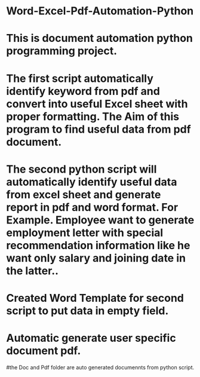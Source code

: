 # Word-Excel-Pdf-Automation-Python

#	This is document automation python programming project.
# The first script automatically identify keyword from pdf and convert into useful Excel sheet with proper formatting. The Aim of this program to find useful data from pdf document. 
#	The second python script will automatically identify useful data from excel sheet and generate report in pdf and word format. For Example. Employee want to generate employment letter with special recommendation information like he want only salary and joining date in the latter.. 
#	Created Word Template for second script to put data in empty field.
#	Automatic generate user specific document pdf.
#the Doc and Pdf folder are auto generated documennts from python script. 

